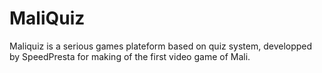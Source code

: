# MaliQuiz
Maliquiz is a serious games plateform based on quiz system, developped by SpeedPresta for making of the first video game of Mali.
